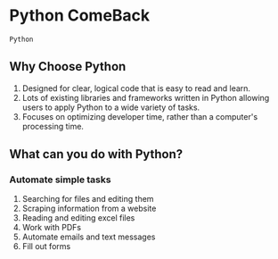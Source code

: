 # Python ComeBack

`Python`
## Why Choose Python
1) Designed for clear, logical code that is easy to read and learn. 
2) Lots of existing libraries and frameworks written in Python allowing users to apply Python to a wide variety of tasks.
3) Focuses on optimizing developer time, rather than a computer's processing time.

## What can you do with Python?
### Automate simple tasks
1) Searching for files and editing them
2) Scraping information from a website
3) Reading and editing excel files
4) Work with PDFs
5) Automate emails and text messages
6) Fill out forms
